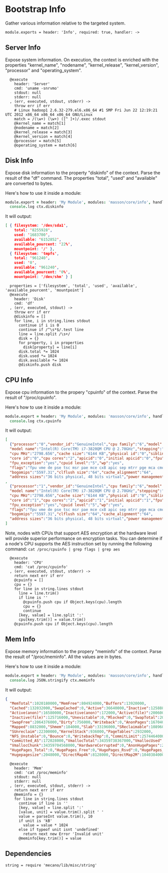 
# Bootstrap Info

Gather various information relative to the targeted system.

    module.exports = header: 'Info', required: true, handler: ->

## Server Info

Expose system information. On execution, the context is enriched with the 
properties "kernel\_name", "nodename", "kernel\_release", "kernel\_version", 
"processor" and "operating_system".

      @execute
        header: 'Server'
        cmd: 'uname -snrvmo'
        stdout: null
        stderr: null
      , (err, executed, stdout, stderr) ->
        throw err if err
        # Linux hadoop1 2.6.32-279.el6.x86_64 #1 SMP Fri Jun 22 12:19:21 UTC 2012 x86_64 x86_64 x86_64 GNU/Linux
        match = /(\w+) (\w+) ([^ ]+)/.exec stdout
        @kernel_name = match[1]
        @nodename = match[2]
        @kernel_release = match[3]
        @kernel_version = match[4]
        @processor = match[5]
        @operating_system = match[6]

## Disk Info

Expose disk information to the property "diskinfo" of the context. Parse the
result of the "df" command. The properties "total", "used" and "available" are
converted to bytes.

Here's how to use it inside a module:

```coffee
module.export = header: 'My Module', modules: 'masson/core/info', handler: (ctx) ->
  console.log ctx.diskinfo
```

It will output:

```json
[ { filesystem: '/dev/sda1',
    total: '8255928',
    used: '1683700',
    available: '6152852',
    available_pourcent: '22%',
    mountpoint: '/' },
  { filesystem: 'tmpfs',
    total: '961240',
    used: '0',
    available: '961240',
    available_pourcent: '0%',
    mountpoint: '/dev/shm' } ]
```

      properties = ['filesystem', 'total', 'used', 'available', 'available_pourcent', 'mountpoint']
      @execute
        header: 'Disk'
        cmd: 'df'
      , (err, executed, stdout) ->
        throw err if err
        @diskinfo = []
        for line, i in string.lines stdout
          continue if i is 0
          continue if /^\s*$/.test line
          line = line.split /\s+/
          disk = {}
          for property, i in properties
            disk[property] = line[i]
          disk.total *= 1024
          disk.used *= 1024
          disk.available *= 1024
          @diskinfo.push disk

## CPU Info

Expose cpu information to the propery "cpuinfo" of the context. Parse the 
result of "/proc/cpuinfo".

Here's how to use it inside a module:

```coffee
module.export = header: 'My Module', modules: 'masson/core/info', handler: (ctx) ->
  console.log ctx.cpuinfo
```

It will output:

```json
[
  {"processor":"0","vendor_id":"GenuineIntel","cpu family":"6","model":"58",
  "model name":"Intel(R) Core(TM) i7-3820QM CPU @ 2.70GHz","stepping":"9",
  "cpu MHz":"2798.656","cache size":"6144 KB","physical id":"0","siblings":"2",
  "core id":"0","cpu cores":"2","apicid":"0","initial apicid":"0","fpu":"yes",
  "fpu_exception":"yes","cpuid level":"5","wp":"yes",
  "flags":"fpu vme de pse tsc msr pae mce cx8 apic sep mtrr pge mca cmov pat pse36 clflush mmx fxsr sse sse2 ht syscall nx rdtscp lm constant_tsc rep_good pni ssse3 lahf_lm",
  "bogomips":"5597.31","clflush size":"64","cache_alignment":"64",
  "address sizes":"36 bits physical, 48 bits virtual","power management":""}
,
  {"processor":"1","vendor_id":"GenuineIntel","cpu family":"6","model":"58",
  "model name":"Intel(R) Core(TM) i7-3820QM CPU @ 2.70GHz","stepping":"9",
  "cpu MHz":"2798.656","cache size":"6144 KB","physical id":"0","siblings":"2",
  "core id":"1","cpu cores":"2","apicid":"1","initial apicid":"1","fpu":"yes",
  "fpu_exception":"yes","cpuid level":"5","wp":"yes",
  "flags":"fpu vme de pse tsc msr pae mce cx8 apic sep mtrr pge mca cmov pat pse36 clflush mmx fxsr sse sse2 ht syscall nx rdtscp lm constant_tsc rep_good pni ssse3 lahf_lm",
  "bogomips":"5597.31","clflush size":"64","cache_alignment":"64",
  "address sizes":"36 bits physical, 48 bits virtual","power management":""}
]
```

Note, nodes with CPUs that support AES encryption at the hardware level will
provide superior performance on encryption tasks. You can determine if a node's
CPU supports the AES instruction set by running the following command: 
`cat /proc/cpuinfo | grep flags | grep aes`

      @execute
        header: 'CPU'
        cmd: 'cat /proc/cpuinfo'
      , (err, executed, stdout, stderr) ->
        return next err if err
        @cpuinfo = []
        cpu = {}
        for line in string.lines stdout
          line = line.trim()
          if line is ''
            @cpuinfo.push cpu if Object.keys(cpu).length
            cpu = {}
            continue
          [key, value] = line.split ':'
          cpu[key.trim()] = value.trim()
        @cpuinfo.push cpu if Object.keys(cpu).length

## Mem Info

Expose memory information to the propery "meminfo" of the context. Parse the 
result of "/proc/meminfo". All the values are in bytes.

Here's how to use it inside a module:

```coffee
module.export = header: 'My Module', modules: 'masson/core/info', handler: (ctx) ->
  console.log JSON.stringify ctx.meminfo
```

It will output:

```json
{
  "MemTotal":1020180000,"MemFree":804924000,"Buffers":13920000,
  "Cached":132032000,"SwapCached":0,"Active":36640000,"Inactive":125888000,
  "Active(anon)":16580000,"Inactive(anon)":172000,"Active(file)":20060000,
  "Inactive(file)":125716000,"Unevictable":0,"Mlocked":0,"SwapTotal":2064376000,
  "SwapFree":2064376000,"Dirty":756000,"Writeback":0,"AnonPages":16704000,
  "Mapped":8832000,"Shmem":184000,"Slab":33196000,"SReclaimable":10896000,
  "SUnreclaim":22300000,"KernelStack":936000,"PageTables":2932000,
  "NFS_Unstable":0,"Bounce":0,"WritebackTmp":0,"CommitLimit":2574464000,
  "Committed_AS":172028000,"VmallocTotal":34359738367000,"VmallocUsed":24324000,
  "VmallocChunk":34359704568000,"HardwareCorrupted":0,"AnonHugePages":2048000,
  "HugePages_Total":0,"HugePages_Free":0,"HugePages_Rsvd":0,"HugePages_Surp":0,
  "Hugepagesize":2048000,"DirectMap4k":8128000,"DirectMap2M":1040384000}
```

      @execute
        header: 'Mem'
        cmd: 'cat /proc/meminfo'
        stdout: null
        stderr: null
      , (err, executed, stdout, stderr) ->
        return next err if err
        @meminfo = {}
        for line in string.lines stdout
          continue if line is ''
          [key, value] = line.split ':'
          [value, unit] = value.trim().split ' '
          value = parseInt value.trim(), 10
          if unit is 'kB'
            value = value * 1024
          else if typeof unit isnt 'undefined'
            return next new Error 'Invalid unit'
          @meminfo[key.trim()] = value

## Dependencies

    string = require 'mecano/lib/misc/string'
